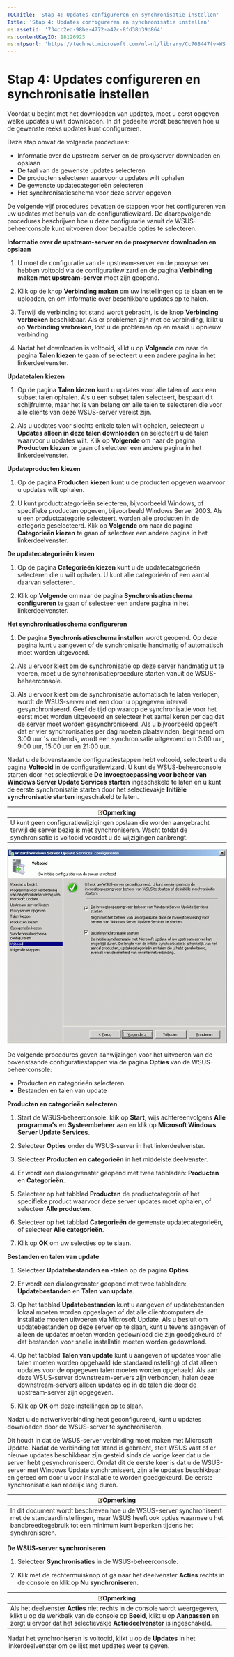 ```yaml
---
TOCTitle: 'Stap 4: Updates configureren en synchronisatie instellen'
Title: 'Stap 4: Updates configureren en synchronisatie instellen'
ms:assetid: '734cc2ed-98be-4772-a42c-8fd38b39d864'
ms:contentKeyID: 18126923
ms:mtpsurl: 'https://technet.microsoft.com/nl-nl/library/Cc708447(v=WS.10)'
---
```


Stap 4: Updates configureren en synchronisatie instellen
========================================================

Voordat u begint met het downloaden van updates, moet u eerst opgeven welke updates u wilt downloaden. In dit gedeelte wordt beschreven hoe u de gewenste reeks updates kunt configureren.

Deze stap omvat de volgende procedures:

-   Informatie over de upstream-server en de proxyserver downloaden en opslaan
-   De taal van de gewenste updates selecteren
-   De producten selecteren waarvoor u updates wilt ophalen
-   De gewenste updatecategorieën selecteren
-   Het synchronisatieschema voor deze server opgeven

De volgende vijf procedures bevatten de stappen voor het configureren van uw updates met behulp van de configuratiewizard. De daaropvolgende procedures beschrijven hoe u deze configuratie vanuit de WSUS-beheerconsole kunt uitvoeren door bepaalde opties te selecteren.

**Informatie over de upstream-server en de proxyserver downloaden en opslaan**
1.  U moet de configuratie van de upstream-server en de proxyserver hebben voltooid via de configuratiewizard en de pagina **Verbinding maken met upstream-server** moet zijn geopend.

2.  Klik op de knop **Verbinding maken** om uw instellingen op te slaan en te uploaden, en om informatie over beschikbare updates op te halen.

3.  Terwijl de verbinding tot stand wordt gebracht, is de knop **Verbinding verbreken** beschikbaar. Als er problemen zijn met de verbinding, klikt u op **Verbinding verbreken**, lost u de problemen op en maakt u opnieuw verbinding.

4.  Nadat het downloaden is voltooid, klikt u op **Volgende** om naar de pagina **Talen kiezen** te gaan of selecteert u een andere pagina in het linkerdeelvenster.

**Updatetalen kiezen**
1.  Op de pagina **Talen kiezen** kunt u updates voor alle talen of voor een subset talen ophalen. Als u een subset talen selecteert, bespaart dit schijfruimte, maar het is van belang om alle talen te selecteren die voor alle clients van deze WSUS-server vereist zijn.

2.  Als u updates voor slechts enkele talen wilt ophalen, selecteert u **Updates alleen in deze talen downloaden** en selecteert u de talen waarvoor u updates wilt. Klik op **Volgende** om naar de pagina **Producten kiezen** te gaan of selecteer een andere pagina in het linkerdeelvenster.

**Updateproducten kiezen**
1.  Op de pagina **Producten kiezen** kunt u de producten opgeven waarvoor u updates wilt ophalen.

2.  U kunt productcategorieën selecteren, bijvoorbeeld Windows, of specifieke producten opgeven, bijvoorbeeld Windows Server 2003. Als u een productcategorie selecteert, worden alle producten in de categorie geselecteerd. Klik op **Volgende** om naar de pagina **Categorieën kiezen** te gaan of selecteer een andere pagina in het linkerdeelvenster.

**De updatecategorieën kiezen**
1.  Op de pagina **Categorieën kiezen** kunt u de updatecategorieën selecteren die u wilt ophalen. U kunt alle categorieën of een aantal daarvan selecteren.

2.  Klik op **Volgende** om naar de pagina **Synchronisatieschema configureren** te gaan of selecteer een andere pagina in het linkerdeelvenster.

**Het synchronisatieschema configureren**
1.  De pagina **Synchronisatieschema instellen** wordt geopend. Op deze pagina kunt u aangeven of de synchronisatie handmatig of automatisch moet worden uitgevoerd.

2.  Als u ervoor kiest om de synchronisatie op deze server handmatig uit te voeren, moet u de synchronisatieprocedure starten vanuit de WSUS-beheerconsole.

3.  Als u ervoor kiest om de synchronisatie automatisch te laten verlopen, wordt de WSUS-server met een door u opgegeven interval gesynchroniseerd. Geef de tijd op waarop de synchronisatie voor het eerst moet worden uitgevoerd en selecteer het aantal keren per dag dat de server moet worden gesynchroniseerd. Als u bijvoorbeeld opgeeft dat er vier synchronisaties per dag moeten plaatsvinden, beginnend om 3:00 uur 's ochtends, wordt een synchronisatie uitgevoerd om 3:00 uur, 9:00 uur, 15:00 uur en 21:00 uur.

Nadat u de bovenstaande configuratiestappen hebt voltooid, selecteert u de pagina **Voltooid** in de configuratiewizard. U kunt de WSUS-beheerconsole starten door het selectievakje **De invoegtoepassing voor beheer van Windows Server Update Services starten** ingeschakeld te laten en u kunt de eerste synchronisatie starten door het selectievakje **Initiële synchronisatie starten** ingeschakeld te laten.

| ![](/security-updates/images/Cc708447.note(WS.10).gif)Opmerking                                                                                                                       |
|--------------------------------------------------------------------------------------------------------------------------------------------------------------------------------------------------|
| U kunt geen configuratiewijzigingen opslaan die worden aangebracht terwijl de server bezig is met synchroniseren. Wacht totdat de synchronisatie is voltooid voordat u de wijzigingen aanbrengt. |

![](/security-updates/images/Cc708447.3f774fd1-af87-47d8-8f50-a5d585687d70(WS.10).gif)

De volgende procedures geven aanwijzingen voor het uitvoeren van de bovenstaande configuratiestappen via de pagina **Opties** van de WSUS-beheerconsole:

-   Producten en categorieën selecteren
-   Bestanden en talen van update

**Producten en categorieën selecteren**
1.  Start de WSUS-beheerconsole: klik op **Start**, wijs achtereenvolgens **Alle programma's** en **Systeembeheer** aan en klik op **Microsoft Windows Server Update Services**.

2.  Selecteer **Opties** onder de WSUS-server in het linkerdeelvenster.

3.  Selecteer **Producten en categorieën** in het middelste deelvenster.

4.  Er wordt een dialoogvenster geopend met twee tabbladen: **Producten** en **Categorieën**.

5.  Selecteer op het tabblad **Producten** de productcategorie of het specifieke product waarvoor deze server updates moet ophalen, of selecteer **Alle producten**.

6.  Selecteer op het tabblad **Categorieën** de gewenste updatecategorieën, of selecteer **Alle categorieën**.

7.  Klik op **OK** om uw selecties op te slaan.

**Bestanden en talen van update**
1.  Selecteer **Updatebestanden en -talen** op de pagina **Opties**.

2.  Er wordt een dialoogvenster geopend met twee tabbladen: **Updatebestanden** en **Talen van update**.

3.  Op het tabblad **Updatebestanden** kunt u aangeven of updatebestanden lokaal moeten worden opgeslagen of dat alle clientcomputers de installatie moeten uitvoeren via Microsoft Update. Als u besluit om updatebestanden op deze server op te slaan, kunt u tevens aangeven of alleen de updates moeten worden gedownload die zijn goedgekeurd of dat bestanden voor snelle installatie moeten worden gedownload.

4.  Op het tabblad **Talen van update** kunt u aangeven of updates voor alle talen moeten worden opgehaald (de standaardinstelling) of dat alleen updates voor de opgegeven talen moeten worden opgehaald. Als aan deze WSUS-server downstream-servers zijn verbonden, halen deze downstream-servers alleen updates op in de talen die door de upstream-server zijn opgegeven.

5.  Klik op **OK** om deze instellingen op te slaan.

Nadat u de netwerkverbinding hebt geconfigureerd, kunt u updates downloaden door de WSUS-server te synchroniseren.

Dit houdt in dat de WSUS-server verbinding moet maken met Microsoft Update. Nadat de verbinding tot stand is gebracht, stelt WSUS vast of er nieuwe updates beschikbaar zijn gesteld sinds de vorige keer dat u de server hebt gesynchroniseerd. Omdat dit de eerste keer is dat u de WSUS-server met Windows Update synchroniseert, zijn alle updates beschikbaar en gereed om door u voor installatie te worden goedgekeurd. De eerste synchronisatie kan redelijk lang duren.

| ![](/security-updates/images/Cc708447.note(WS.10).gif)Opmerking                                                                                                                                               |
|--------------------------------------------------------------------------------------------------------------------------------------------------------------------------------------------------------------------------|
| In dit document wordt beschreven hoe u de WSUS-server synchroniseert met de standaardinstellingen, maar WSUS heeft ook opties waarmee u het bandbreedtegebruik tot een minimum kunt beperken tijdens het synchroniseren. |

**De WSUS-server synchroniseren**
1.  Selecteer **Synchronisaties** in de WSUS-beheerconsole.

2.  Klik met de rechtermuisknop of ga naar het deelvenster **Acties** rechts in de console en klik op **Nu synchroniseren**.

| ![](/security-updates/images/Cc708447.note(WS.10).gif)Opmerking                                                                                                                                                             |
|----------------------------------------------------------------------------------------------------------------------------------------------------------------------------------------------------------------------------------------|
| Als het deelvenster **Acties** niet rechts in de console wordt weergegeven, klikt u op de werkbalk van de console op **Beeld**, klikt u op **Aanpassen** en zorgt u ervoor dat het selectievakje **Actiedeelvenster** is ingeschakeld. |

Nadat het synchroniseren is voltooid, klikt u op de **Updates** in het linkerdeelvenster om de lijst met updates weer te geven.
